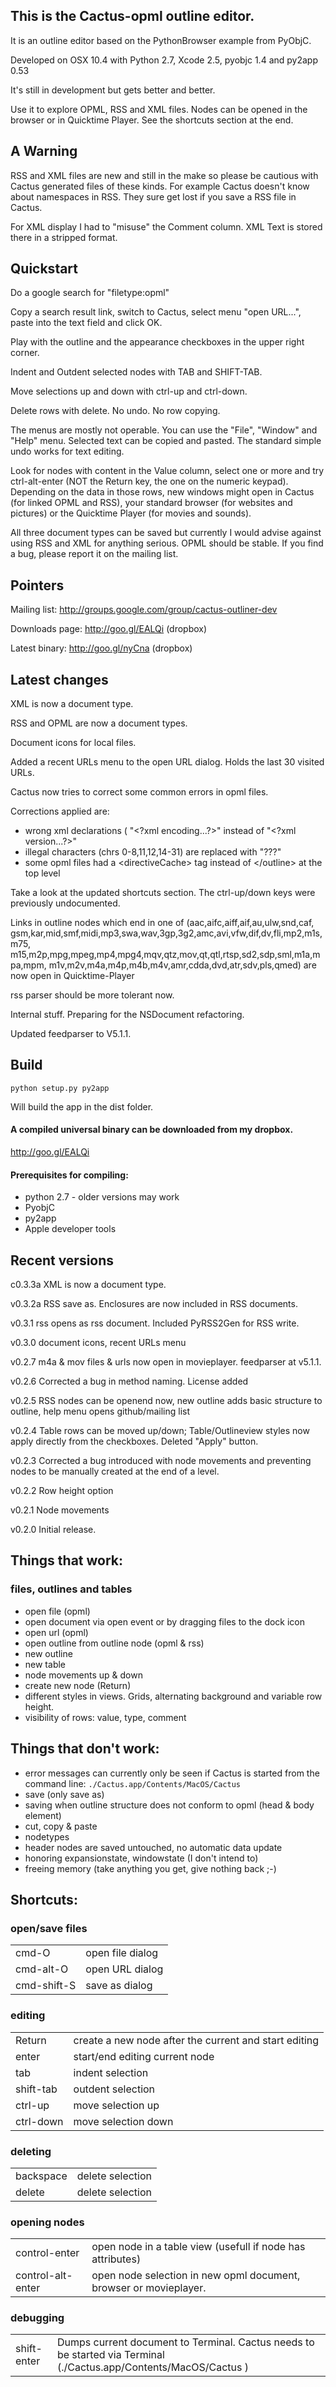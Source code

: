 ## This is the Cactus-opml outline editor. ##


It is an outline editor based on the PythonBrowser example from PyObjC.

Developed on OSX 10.4 with Python 2.7, Xcode 2.5, pyobjc 1.4 and py2app 0.53

It's still in development but gets better and better.

Use it to explore OPML, RSS and XML files. Nodes can be opened in the browser or in Quicktime Player. See the shortcuts section at the end.


## A Warning ##

RSS and XML files are new and still in the make so please be cautious with Cactus generated files of these kinds. For example Cactus doesn't know about namespaces in RSS. They sure get lost if you save a RSS file in Cactus.

For XML display I had to "misuse" the Comment column. XML Text is stored there in a stripped format.


## Quickstart ##

Do a google search for "filetype:opml"

Copy a search result link, switch to Cactus, select menu "open URL...", paste into the text field and click OK.

Play with the outline and the appearance checkboxes in the upper right corner.

Indent and Outdent selected nodes with TAB and SHIFT-TAB.

Move selections up and down with ctrl-up and ctrl-down.

Delete rows with delete. No undo. No row copying.

The menus are mostly not operable. You can use the "File", "Window" and "Help" menu. Selected text can be copied and pasted. The standard simple undo works for text editing.

Look for nodes with content in the Value column, select one or more and try ctrl-alt-enter (NOT the Return key, the one on the numeric keypad). Depending on the data in those rows, new windows might open in Cactus (for linked OPML and RSS), your standard browser (for websites and pictures) or the Quicktime Player (for movies and sounds).

All three document types can be saved but currently I would advise against using RSS and XML for anything serious. OPML should be stable. If you find a bug, please report it on the mailing list.


## Pointers ##

Mailing list: http://groups.google.com/group/cactus-outliner-dev

Downloads page: http://goo.gl/EALQi (dropbox)

Latest binary: http://goo.gl/nyCna (dropbox)



## Latest changes ##

XML is now a document type.

RSS and OPML are now a document types.

Document icons for local files.

Added a recent URLs menu to the open URL dialog. Holds the last 30 visited URLs.

Cactus now tries to correct some common errors in opml files.

Corrections applied are:
+ wrong xml declarations ( "&lt;?xml encoding...?&gt;" instead of "&lt;?xml version...?>"
+ illegal characters (chrs 0-8,11,12,14-31) are replaced with "???"
+ some opml files had a &lt;directiveCache&gt; tag instead of &lt;/outline&gt; at the top level


Take a look at the updated shortcuts section. The ctrl-up/down keys were previously undocumented.


Links in outline nodes which end in one of (aac,aifc,aiff,aif,au,ulw,snd,caf,
gsm,kar,mid,smf,midi,mp3,swa,wav,3gp,3g2,amc,avi,vfw,dif,dv,fli,mp2,m1s,m75,
m15,m2p,mpg,mpeg,mp4,mpg4,mqv,qtz,mov,qt,qtl,rtsp,sd2,sdp,sml,m1a,mpa,mpm,
m1v,m2v,m4a,m4p,m4b,m4v,amr,cdda,dvd,atr,sdv,pls,qmed) are now open in Quicktime-Player

rss parser should be more tolerant now.

Internal stuff. Preparing for the NSDocument refactoring.

Updated feedparser to V5.1.1.


## Build ##

    python setup.py py2app


Will build the app in the dist folder.


#### A compiled universal binary can be downloaded from my dropbox. ####
http://goo.gl/EALQi


#### Prerequisites for compiling: ####


+ python 2.7 - older versions may work
+ PyobjC
+ py2app
+ Apple developer tools


## Recent versions ##

c0.3.3a XML is now a document type.

v0.3.2a RSS save as. Enclosures are now included in RSS documents.

v0.3.1 rss opens as rss document. Included PyRSS2Gen for RSS write.

v0.3.0 document icons, recent URLs menu

v0.2.7 m4a & mov files & urls now open in movieplayer. feedparser at v5.1.1.

v0.2.6 Corrected a bug in method naming. License added

v0.2.5 RSS nodes can be openend now, new outline adds basic structure to outline, help menu opens github/mailing list

v0.2.4 Table rows can be moved up/down; Table/Outlineview styles now apply directly from the checkboxes. Deleted "Apply" button.

v0.2.3 Corrected a bug introduced with node movements and preventing nodes to be manually created at the end of a level.

v0.2.2 Row height option

v0.2.1 Node movements

v0.2.0 Initial release.



## Things that work: ##

### files, outlines and tables ###
- open file (opml)
- open document via open event or by dragging files to the dock icon
- open url (opml)
- open outline from outline node (opml & rss)
- new outline
- new table
- node movements up & down
- create new node (Return)
- different styles in views. Grids, alternating background and variable row height.
- visibility of rows: value, type, comment


## Things that don't work: ##

- error messages can currently only be seen if Cactus is started from the command line: ```./Cactus.app/Contents/MacOS/Cactus```
- save (only save as)
- saving when outline structure does not conform to opml (head & body element)
- cut, copy & paste
- nodetypes
- header nodes are saved untouched, no automatic data update
- honoring expansionstate, windowstate (I don't intend to)
- freeing memory (take anything you get, give nothing back ;-)


## Shortcuts: ##
### open/save files ###
<table>
<tr><td>cmd-O</td><td>open file dialog</td></tr>
<tr><td>cmd-alt-O</td><td>open URL dialog</td>
<tr><td>cmd-shift-S</td><td>save as dialog</td>
</table>

### editing ###
<table>
<tr><td>Return</td><td>create a new node after the current and start editing</td></tr>
<tr><td>enter</td><td>start/end editing current node</td></tr>

<tr><td>tab</td><td>indent selection</td></tr>
<tr><td>shift-tab</td><td>outdent selection</td></tr>

<tr><td>ctrl-up</td><td>move selection up</td></tr>
<tr><td>ctrl-down</td><td>move selection down</td></tr>


</table>

### deleting ###
<table>
<tr><td>backspace</td><td>delete selection</td></tr>
<tr><td>delete</td><td>delete selection</td></tr>
</table>


### opening nodes ###
<table>
<tr><td>control-enter</td><td>open node in a table view (usefull if node has attributes)</td></tr>

<tr><td>control-alt-enter</td>
<td>open node selection in new opml document, browser or movieplayer.</td></tr>

</table>

### debugging ###
<table>
<tr><td>shift-enter</td><td>Dumps current document to Terminal. Cactus needs to be started via Terminal (./Cactus.app/Contents/MacOS/Cactus )</td></tr>

</table>


